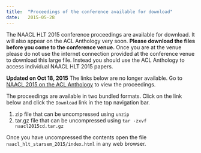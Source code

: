 ```yaml
---
title:  "Proceedings of the conference available for download"
date:   2015-05-28
---
```


The NAACL HLT 2015 conference proceedings are available for download. It will also appear on the ACL Anthology very soon.
**Please download the files before you come to the conference venue.**
Once you are at the venue please do not use
the internet connection provided at the conference venue to download this large file. Instead you should use the
ACL Anthology to access individual NAACL HLT 2015 papers.

**Updated on Oct 18, 2015** The links below are no longer available. Go to [NAACL 2015 on the ACL Anthology](http://aclweb.org/anthology/N/N15/) to view the proceedings.

The proceedings are available in two bundled formats. Click on the link below and click the `Download` link in the top navigation bar.

1. zip file that can be uncompressed using `unzip`
1. tar.gz file that can be uncompressed using `tar -zxvf naacl2015cd.tar.gz`

Once you have uncompressed the contents open the file `naacl_hlt_starsem_2015/index.html` in any web browser.
